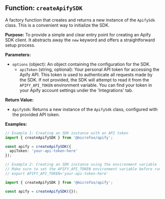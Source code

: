 ## Function: `createApifySDK`

A factory function that creates and returns a new instance of the `ApifySdk` class. This is a convenient way to initialize the SDK.

**Purpose:**
To provide a simple and clear entry point for creating an Apify SDK client. It abstracts away the `new` keyword and offers a straightforward setup process.

**Parameters:**
- `options` (object): An object containing the configuration for the SDK.
  - `apiToken` (string, optional): Your personal API token for accessing the Apify API. This token is used to authenticate all requests made by the SDK. If not provided, the SDK will attempt to read it from the `APIFY_API_TOKEN` environment variable. You can find your token in your Apify account settings under the 'Integrations' tab.

**Return Value:**
- `ApifySdk`: Returns a new instance of the `ApifySdk` class, configured with the provided API token.

**Examples:**

```typescript
// Example 1: Creating an SDK instance with an API token
import { createApifySDK } from '@microfox/apify';

const apify = createApifySDK({
  apiToken: 'your-api-token-here'
});

// Example 2: Creating an SDK instance using the environment variable
// Make sure to set the APIFY_API_TOKEN environment variable before running the code
// export APIFY_API_TOKEN='your-api-token-here'

import { createApifySDK } from '@microfox/apify';

const apify = createApifySDK({});
```